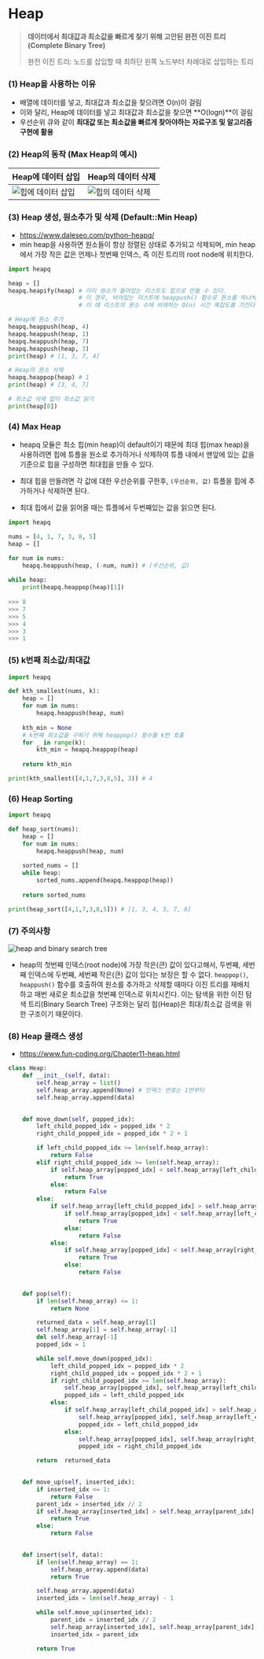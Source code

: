 # Heap

> **데이터에서 최대값과 최소값을 빠르게 찾기 위해 고안된 완전 이진 트리(Complete Binary Tree)**
>
> 완전 이진 트리: 노드를 삽입할 때 최하단 왼쪽 노드부터 차례대로 삽입하는 트리
>



### (1) Heap을 사용하는 이유

- 배열에 데이터를 넣고, 최대값과 최소값을 찾으려면 O(n)이 걸림
- 이와 달리, Heap에 데이터를 넣고 최대값과 최소값을 찾으면 **O(logn)**이 걸림
- 우선순위 큐와 같이 **최대값 또는 최소값을 빠르게 찾아야하는 자료구조 및 알고리즘 구현에 활용**



### (2) Heap의 동작 (Max Heap의 예시)

| Heap에 데이터 삽입                                           | Heap의 데이터 삭제                                           |
| ------------------------------------------------------------ | ------------------------------------------------------------ |
| ![힙에 데이터 삽입](https://user-images.githubusercontent.com/64063767/103858913-83e90800-50fc-11eb-9af9-70bc66b6c325.png) | ![힙의 데이터 삭제](https://user-images.githubusercontent.com/64063767/103858916-851a3500-50fc-11eb-9986-11904f776011.png) |



### (3) Heap 생성, 원소추가 및 삭제 (Default::Min Heap)

- https://www.daleseo.com/python-heapq/
- min heap을 사용하면 원소들이 항상 정렬된 상태로 추가되고 삭제되며, min heap에서 가장 작은 값은 언제나 첫번째 인덱스, 즉 이진 트리의 root node에 위치한다.

```python
import heapq

heap = []
heapq.heapify(heap) # 이미 원소가 들어있는 리스트도 힙으로 만들 수 있다. 
					# 이 경우, 비어있는 리스트에 heappush() 함수로 원소를 하나씩 추가한 것과 동일하다. 
        			# 이 때 리스트의 원소 수에 비례하는 O(n) 시간 복잡도를 가진다.

# Heap에 원소 추가
heapq.heappush(heap, 4)
heapq.heappush(heap, 1)
heapq.heappush(heap, 7)
heapq.heappush(heap, 3)
print(heap) # [1, 3, 7, 4]

# Heap의 원소 삭제
heapq.heappop(heap) # 1
print(heap) # [3, 4, 7]

# 최소값 삭제 없이 최소값 읽기
print(heap[0])
```



### (4) Max Heap

- heapq 모듈은 최소 힙(min heap)이 default이기 때문에 최대 힙(max heap)을 사용하려면 힙에 튜플을 원소로 추가하거나 삭제하여 튜플 내에서 맨앞에 있는 값을 기준으로 힙을 구성하면 최대힙을 만들 수 있다.

- 최대 힙을 만들려면 각 값에 대한 우선순위를 구한후, `(우선순위, 값)` 튜플을 힙에 추가하거나 삭제하면 된다.
- 최대 힙에서 값을 읽어올 때는 튜플에서 두번째있는 값을 읽으면 된다. 

```python
import heapq

nums = [4, 1, 7, 3, 8, 5]
heap = []

for num in nums:
    heapq.heappush(heap, (-num, num)) # (우선순위, 값)
    
while heap:
    print(heapq.heappop(heap)[1])
    
>>> 8
>>> 7
>>> 5
>>> 4
>>> 3
>>> 1
```



### (5) k번째 최소값/최대값

```python
import heapq

def kth_smallest(nums, k):
    heap = []
    for num in nums:
        heapq.heappush(heap, num)
        
    kth_min = None
    # k번째 최소값을 구하기 위해 heappop() 함수를 k번 호출
    for _ in range(k):
        kth_min = heapq.heappop(heap)
        
    return kth_min

print(kth_smallest([4,1,7,3,8,5], 3)) # 4
```



### (6) Heap Sorting

```python
import heapq

def heap_sort(nums):
    heap = []
    for num in nums:
        heapq.heappush(heap, num)
        
    sorted_nums = []
    while heap:
        sorted_nums.append(heapq.heappop(heap))
        
    return sorted_nums

print(heap_sort([4,1,7,3,8,5])) # [1, 3, 4, 5, 7, 8]
```



### (7) 주의사항

![heap and binary search tree](https://user-images.githubusercontent.com/64063767/103858235-55b6f880-50fb-11eb-9d3d-f1647d00de3b.png)

- heap의 첫번째 인덱스(root node)에 가장 작은(큰) 값이 있다고해서, 두번째, 세번째 인덱스에 두번째, 세번째 작은(큰) 값이 있다는 보장은 할 수 없다. `heappop()`, `heappush()` 함수를 호출하여 원소를 추가하고 삭제할 때마다 이진 트리를 재배치하고 매번 새로운 최소값을 첫번째 인덱스로 위치시킨다. 이는 탐색을 위한 이진 탐색 트리(Binary Search Tree) 구조와는 달리 힙(Heap)은 최대/최소값 검색을 위한 구조이기 때문이다.



### (8) Heap 클래스 생성

- https://www.fun-coding.org/Chapter11-heap.html

```python
class Heap:
    def __init__(self, data):
        self.heap_array = list()
        self.heap_array.append(None) # 인덱스 번호는 1번부터
        self.heap_array.append(data)

        
    def move_down(self, popped_idx):
        left_child_popped_idx = popped_idx * 2
        right_child_popped_idx = popped_idx * 2 + 1

        if left_child_popped_idx >= len(self.heap_array):
            return False
        elif right_child_popped_idx >= len(self.heap_array):
            if self.heap_array[popped_idx] < self.heap_array[left_child_popped_idx]:
                return True
            else:
                return False
        else:
            if self.heap_array[left_child_popped_idx] > self.heap_array[right_child_popped_idx]:
                if self.heap_array[popped_idx] < self.heap_array[left_child_popped_idx]:
                    return True
                else:
                    return False
            else:
                if self.heap_array[popped_idx] < self.heap_array[right_child_popped_idx]:
                    return True
                else:
                    return False

                
    def pop(self):
        if len(self.heap_array) <= 1:
            return None

        returned_data = self.heap_array[1]
        self.heap_array[1] = self.heap_array[-1]
        del self.heap_array[-1]
        popped_idx = 1

        while self.move_down(popped_idx):
            left_child_popped_idx = popped_idx * 2
            right_child_popped_idx = popped_idx * 2 + 1
            if right_child_popped_idx >= len(self.heap_array):
                self.heap_array[popped_idx], self.heap_array[left_child_popped_idx] = self.heap_array[left_child_popped_idx], self.heap_array[popped_idx]
                popped_idx = left_child_popped_idx
            else:
                if self.heap_array[left_child_popped_idx] > self.heap_array[right_child_popped_idx]:
                    self.heap_array[popped_idx], self.heap_array[left_child_popped_idx] = self.heap_array[left_child_popped_idx], self.heap_array[popped_idx]
                    popped_idx = left_child_popped_idx
                else:
                    self.heap_array[popped_idx], self.heap_array[right_child_popped_idx] = self.heap_array[right_child_popped_idx], self.heap_array[popped_idx]
                    popped_idx = right_child_popped_idx

        return  returned_data

    
    def move_up(self, inserted_idx):
        if inserted_idx <= 1:
            return False
        parent_idx = inserted_idx // 2
        if self.heap_array[inserted_idx] > self.heap_array[parent_idx]:
            return True
        else:
            return False

        
    def insert(self, data):
        if len(self.heap_array) == 1:
            self.heap_array.append(data)
            return True

        self.heap_array.append(data)
        inserted_idx = len(self.heap_array) - 1

        while self.move_up(inserted_idx):
            parent_idx = inserted_idx // 2
            self.heap_array[inserted_idx], self.heap_array[parent_idx] = self.heap_array[parent_idx], self.heap_array[inserted_idx]
            inserted_idx = parent_idx

        return True
```

